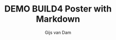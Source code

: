 ---
author: Gijs van Dam
email: gvandam@gmail.com
title: DEMO BUILD4 Poster with Markdown
institute: Pandoc University
footimage: \includegraphics[width=4cm]{./poster/images/puppy.jpg}
---